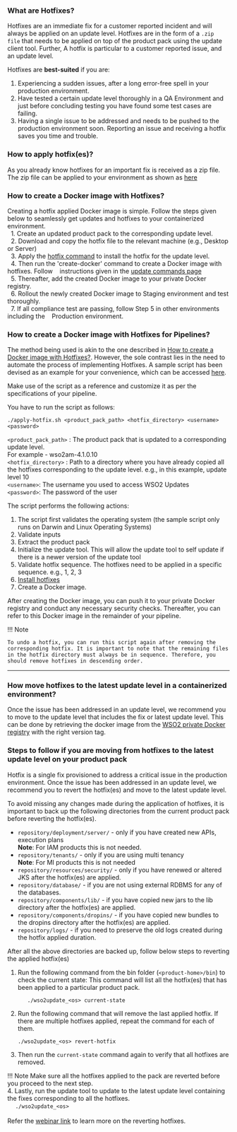 ### What are Hotfixes? 
Hotfixes are an immediate fix for a customer reported incident and will always be applied on an update level. Hotfixes are in the form of a `.zip file` that
needs to be applied on top of the product pack using the update client tool.
Further, A hotfix is particular to a customer reported issue, and an update level. <br>

Hotfixes are <strong>best-suited</strong> if you are:<br>
1. Experiencing a sudden issues, after a long error-free spell in your production environment.<br>
2. Have tested a certain update level thoroughly in a QA Environment and just before concluding testing you have found some test cases are failing.<br>
3. Having a single issue to be addressed and needs to be pushed to the production environment soon. Reporting an issue and receiving a hotfix saves you time and trouble.

### How to apply hotfix(es)?
As you already know hotfixes for an important fix is received as a zip file. The zip file can be applied to your environment as shown as [here](../../updates/update-commands/#wso2update_os62-apply-hotfix)

### How to create a Docker image with Hotfixes?
Creating a hotfix applied Docker image is simple. Follow the steps given below to seamlessly get updates and hotfixes to your containerized environment.<br>
  1. Create an updated product pack to the corresponding update level.<br>
  2. Download and copy the hotfix file to the relevant machine (e.g., Desktop or Server)<br>
  3. Apply the [hotfix command](../../updates/update-commands/#wso2update_os62-apply-hotfix) to install the hotfix for the update level.<br> 
  4. Then run the 'create-docker' command to create a Docker image with hotfixes. Follow    instructions given in the [update commands page](../../updates/update-commands/#wso2update_os62-create-docker)<br>
  5. Thereafter, add the created Docker image to your private Docker registry.<br>
  6. Rollout the newly created Docker image to Staging environment and test thoroughly.<br>
  7. If all compliance test are passing, follow Step 5 in other environments including the    Production environment.

### How to create a Docker image with Hotfixes for Pipelines?
The method being used is akin to the one described in [How to create a Docker image with Hotfixes?](../../updates/hotfixes/#how-to-create-a-docker-image-with-hotfixes).
However, the sole contrast lies in the need to automate the process of implementing Hotfixes. A sample script has been devised as an example for your convenience, which can be accessed [here](https://drive.google.com/drive/folders/1Gpvu0zX3Kn44SBTHW98YWe9A_1r5rsq3).

Make use of the script as a reference and customize it as per the specifications of your pipeline.

You have to run the script as follows:<br>

    ./apply-hotfix.sh <product_pack_path> <hotfix_directory> <username> <password>

`<product_pack_path>` : The product pack that is updated to a corresponding update level.<br>For example - wso2am-4.1.0.10<br>
`<hotfix_directory>` : Path to a directory where you have already copied all the hotfixes corresponding to the update level. e.g., in this example, update level 10<br>
`<username>`: The username you used to access WSO2 Updates<br>
`<password>`: The password of the user

The script performs the following actions:

1.  The script first validates the operating system (the sample script only runs on Darwin and Linux Operating Systems)
2.  Validate inputs
3.  Extract the product pack
4.  Initialize the update tool. This will allow the update tool to self update if there is a newer version of the update tool
5.  Validate hotfix sequence. The hotfixes need to be applied in a specific sequence. e.g., 1, 2, 3
6.  [Install hotfixes](../../updates/update-commands/#wso2update_os62-apply-hotfix)
7.  Create a Docker image.

After creating the Docker image, you can push it to your private Docker registry and conduct any necessary security checks.
Thereafter, you can refer to this Docker image in the remainder of your pipeline.

!!! Note

    To undo a hotfix, you can run this script again after removing the corresponding hotfix. It is important to note that the remaining files in the hotfix directory must always be in sequence. Therefore, you should remove hotfixes in descending order.
****
### How move hotfixes to the latest update level in a containerized environment?
Once the issue has been addressed in an update level, we recommend you to move to the update level that includes the fix or latest update level. This can be done by retrieving the docker image from the [WSO2 private Docker registry](https://docker.wso2.com/)  with the right version tag.

### Steps to follow if you are moving from hotfixes to the latest update level on your product pack
Hotfix is a single fix provisioned to address a critical issue in the production environment. Once the issue has been addressed in an update level, we recommend you to revert the hotfix(es) and move to the latest update level.

To avoid missing any changes made during the application of hotfixes, it is important to back up the following directories from the current product pack before reverting the hotfix(es).

- `repository/deployment/server/` - only if you have created new APIs, execution plans<br>
    <strong>Note</strong>: For IAM products this is not needed.<br>
- `repository/tenants/` - only if you are using multi tenancy<br>
    <strong>Note</strong>: For MI products this is not needed<br>
- `repository/resources/security/` - only if you have renewed or altered JKS after the hotfix(es) are applied.
- `repository/database/` - if you are not using external RDBMS for any of the databases.
- `repository/components/lib/` - if you have copied new jars to the lib directory after the hotfix(es) are applied.
- `repository/components/dropins/` - if you have copied new bundles to the dropins directory after the hotfix(es) are applied.
- `repository/logs/` - if you need to preserve the old logs created during the hotfix applied duration.

After all the above directories are backed up, follow below steps to reverting the applied hotfix(es)<br>

1. Run the following command from the bin folder (`<product-home>/bin`) to check the current state: This command will list all the hotfix(es) that has been applied to a particular product pack. 
   
    ``   
        ./wso2update_<os> current-state
   ``

2. Run the following command that will remove the last applied hotfix. If there are multiple hotfixes applied, repeat the command for each of them.
   
    ``
        ./wso2update_<os> revert-hotfix
    ``   
   
3. Then run the `current-state` command again to verify that all hotfixes are removed.

!!! Note
    Make sure all the hotfixes applied to the pack are reverted before you proceed to the next step.
<br>
4. Lastly, run the update tool to update to the latest update level containing the fixes corresponding to all the hotfixes.<br>
   &emsp; 
   ``
        ./wso2update_<os>
   ``
<br>   
Refer the [webinar link](https://www.youtube.com/watch?v=Z2XeRhzkdpI&t=1884s) to learn more on the reverting hotfixes.
